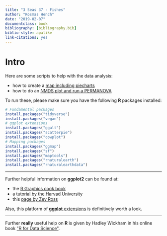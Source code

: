 ```yaml
---
title: "3 Seas 37 - Fishes"
author: "Kosmas Hench"
date: "2019-02-07"
documentclass: book
bibliography: [bibliography.bib]
biblio-style: apalike
link-citations: yes
---
```

# Intro

Here are some scripts to help with the data analysis:

- how to create a [map including piecharts](pie-map-template.html)
- how to do an [NMDS plot and run a PERMANOVA](nmdspermanova-template.html)

To run these, please make sure you have the following **R** packages installed:


```r
# Fundamental packages
install.packages("tidyverse")
install.packages("vegan")
# ggplot extensions
install.packages("ggalt")
install.packages("scatterpie")
install.packages("cowplot")
# Mapping packages
install.packages("ggmap")
install.packages("sf")
install.packages("maptools")
install.packages("rnaturalearth")
install.packages("rnaturalearthdata")
```

------

Further helpful information on **ggplot2** can be found at:

- the [R Graphics cook book](http://www.cookbook-r.com/Graphs/)
- a [tutorial by the Harvad University](http://tutorials.iq.harvard.edu/R/Rgraphics/Rgraphics.html#introduction)
- this [page by Zev Ross](http://zevross.com/blog/2014/08/04/beautiful-plotting-in-r-a-ggplot2-cheatsheet-3/)

Also, this platform of [**ggplot** extensions](http://www.ggplot2-exts.org/) is definitively worth a look.

------

Further **really** useful help on **R** is given by Hadley Wickham in his online book ["R for Data Science"](https://r4ds.had.co.nz/introduction.html).
